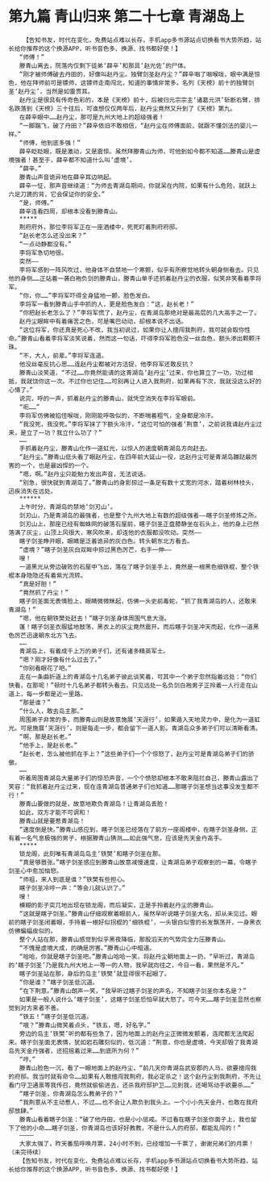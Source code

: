 # 第九篇 青山归来 第二十七章 青湖岛上
        【告知书友，时代在变化，免费站点难以长存，手机app多书源站点切换看书大势所趋，站长给你推荐的这个换源APP，听书音色多、换源、找书都好使！】
       “师傅！”
       滕青山离去，院落内仅剩下徒弟‘薛辛’和那具‘赵光佐’的尸体。
       “刚才被师傅破去丹田的，好像叫赵丹尘。独臂剑圣赵丹尘？”薛辛咽了咽喉咙，眼中满是惊色，他在拜师前可是镖师，这镖师走南闯北，知道的事情非常多。名列《天榜》前十的独臂剑圣‘赵丹尘’，当然是如雷贯耳。
       赵丹尘是很具有传奇色彩的，本是《天榜》前十，后被归元宗宗主‘诸葛元洪’斩断右臂，排名跌落到《天榜》三十往后，可谁想仅仅两年后，赵丹尘竟然又升到了《天榜》第九。
       在薛辛眼中……赵丹尘，那可是九州大地上的超级强者！
       “一脚踹飞，破了丹田？”薛辛依旧不敢相信，“赵丹尘在师傅面前，就跟不懂剑法的婴儿一样。”
       “师傅，他到底多强！”
       薛辛眨眨眼，既是激动，又是震惊。虽然拜滕青山为师，可他到如今都不知道……滕青山是虚境强者！甚至于，薛辛都不知道什么叫‘虚境’。
       “薛辛。”
       滕青山声音诡异地在薛辛耳边响起。
       薛辛一怔，那声音继续道：“为师去青湖岛期间，你就呆在内院，如果有什么危险，就跃上六足刀篪的背，它会保证你的安全。”
       “是，师傅。”
       薛辛连看四周，却根本没看到滕青山。
       *****
       荆府府外，那位李将军正在一座酒楼中，死死盯着荆府府邸。
       “赵长老怎么还没出来？”
       “一点动静都没有。”
       李将军急切地很。
       突然——
       李将军感到一阵风吹过，他身体不自禁地一个寒颤，似乎有所察觉地转头朝身侧看去。只见他的身侧……正站着一袭白袍负剑的滕青山，滕青山单手还抓着赵丹尘的衣服，似笑非笑看着李将军。
       “你，你……”李将军吓得全身猛地一颤，脸色发白。
       李将军一看到滕青山手中抓的人，更是脸色发白：“这，赵长老！”
       “你把赵长老怎么了？”李将军慌了，赵丹尘，在青湖岛那绝对是最高层的几大高手之一了。
       赵丹尘眼眸中有着痛苦之色，可是嘴巴动动，却根本说不出话。
       “这位将军，你还真是死心不改，我当初说过，如果你让人擅闯我荆府，我可就会取你性命。”滕青山看着李将军淡笑说着，然而这一句话，吓得李将军脸色没一丝血色，额头渗出颗颗汗珠。
       “不，大人，前辈。”李将军连道。
       他没丝毫反抗心思……连赵丹尘都被对方活捉，他李将军还敢反抗？
       滕青山淡笑道，“不过……你竟然能请的这青湖岛‘赵丹尘’过来，你也算立了一功，功过相抵，我就饶你这一次。不过你也记住……可别再让人进入我荆府，如果再有下次，我就没这么好的心情了。”
       说完，呼的一声，抓着赵丹尘的滕青山，就凭空消失在李将军眼前。
       “呃……”
       李将军仿佛被掐住喉咙，刚刚能呼吸似的，不断喘着粗气，全身都是冷汗。
       “我没死，我没死。”李将军抹了下额头冷汗，“这位可怕的强者‘荆意’，之前说我请赵丹尘过来，是立了一功？我立什么功了？”
       ……
       手抓着赵丹尘，滕青山化作一道虹光，以惊人的速度朝青湖岛方向赶去。
       “赵丹尘。”滕青山低头看了眼赵丹尘，在四年前大延山一役，这赵丹尘可是青湖岛蹦跶最厉害的一个，也是最凶悍的一个。
       “嗯，啊。”赵丹尘只能勉力发出声音，无法说话。
       “别急，很快就到青湖岛了。”滕青山的身影掠过一条足有数十丈宽的河水，踏着树林枝头，迅疾消失在远处。
       ******
       上午时分，青湖岛的禁地‘剑刃山’。
       剑刃山，乃是青湖岛的最强者，也是整个九州大地上有数的超级强者——瞎子剑圣修炼之所。
       剑刃山上，那座已经有蜘蛛网的破落石屋前，瞎子剑圣正盘膝静坐在石头上，他的身上已然落满了灰尘，山顶上风很大，寒风吹来，却连他的衣服都没吹动。突然——
       瞎子剑圣睁开眼，眼睛是泛着诡异的灰白色。转头朝东北方看去。
       “虚境？”瞎子剑圣灰白双眸中掠过黑色厉芒，右手一伸——
       嗖！
       一道黑光从旁边破败的石屋中飞出，落在了瞎子剑圣手上，竟然是一根黑色细铁棍，整个铁棍本身隐隐还有着紫光流转。
       “真是好胆！”
       “竟然抓了丹尘！”
       瞎子剑圣面无表情脸上，眼睛微微眯起，仿佛一头史前毒蛇，“抓了我青湖岛的人，还敢来青湖岛！”
       “嗯，他在朝铁樊处赶去！”瞎子剑圣身体周围气息大涨。
       蓬！瞎子剑圣衣服猛地鼓荡，黑衣上的灰尘竟然震开。而后瞎子剑圣冲天而起，化作一道黑色厉芒迅速朝东北方飞去。
       ……
       青湖岛上，有着成千上万的弟子们，还有诸多精英军士。
       “嗯？刚才好像有什么过去了。”
       “你别看眼花了吧。”
       走在一条曲折道上的青湖岛十几名弟子彼此谈笑着，可其中一个弟子忽然指着远处：“你们快看，在那呢！”顿时十几名弟子都转头看去，只见远处一名负剑白袍男子正拎着一人行走在山道上，每一步都是近一里路。
       “那是谁？”
       “什么人，敢去岛主那。”
       周围弟子非常的多，而滕青山则是故意施展‘天涯行’，如果遁入天地灵力中，是化为一道虹光。可是施展‘天涯行’，则是每走一步，都会留下一道人影。青湖岛众多弟子们可以清晰看清。
       “啊，那是赵长老。”
       “他手上，是赵长老。”
       “赵长老，怎么被他抓在手上？”这些弟子们一个个惊怒了，赵丹尘可是青湖岛弟子们的骄傲。
       ……
       听着周围青湖岛大量弟子们的惊恐声音，一个个愤怒却根本不敢来阻拦自己，滕青山露出了笑容：“我抓着赵丹尘过来，现在连青湖岛普通弟子们也知道……那瞎子剑圣想当这事没发生都不行！”
       滕青山要做的就是，故意地欺负青湖岛！让青湖岛丢脸！
       如此，双方才能不可调和！
       滕青山就是要惹青湖岛！
       “速度倒是快。”滕青山感应到，瞎子剑圣已经落在了前方一座阁楼中，在瞎子剑圣身侧，正有着一名气息极强的男子，根据滕青山猜测……如此强气息，应该是先天金丹高手。
       *****
       锁龙阁，此刻唯有青湖岛岛主‘铁樊’和瞎子剑圣在那。
       “真是够嚣张。”瞎子剑圣感应到滕青山故意减慢速度，让青湖岛弟子观察到的一幕，令瞎子剑圣心中愈加恼怒。
       “师祖，来人到底是谁？”铁樊有些担心。
       瞎子剑圣冷哼一声：“等会儿就认识了。”
       嗖！
       模糊的影子突兀地出现在锁龙阁，而后凝实，正是手拎着赵丹尘的滕青山。
       “这就是瞎子剑圣。”滕青山仔细观察着眼前人，虽然早听说瞎子剑圣大名，却从未见过。眼前的瞎子剑圣闭着眼，手持着一根好似拐棍的‘细铁棍’，一头银白似雪的长发飘荡开，一身黑衣仿佛蝙蝠皮似的。
       整个人站在那，滕青山感觉到似乎黑夜降临，那股滔天的气势完全力压滕青山。
       “不愧是虚境大成，的确是厉害。”滕青山心中暗道。
       “哈哈，你就是瞎子剑圣吧。”滕青山哈哈一笑，将赵丹尘朝地面上一扔，“早听过，青湖岛的‘瞎子剑圣’乃是我九州大地上一等一的人物，我早就向往之，今日一看，果然是不凡。”
       瞎子剑圣站在那，身后的岛主‘铁樊’就显得很不起眼了。
       “你是谁？”瞎子剑圣低沉道。
       “在下荆意。”滕青山朗声一笑，“我早听过瞎子剑圣的声名，不知瞎子剑圣你本名是？”
       如果是一般人说什么‘瞎子剑圣’，这瞎子剑圣恐怕早就大怒了。可今天……瞎子剑圣显然也察觉到对方来者不善。
       “铁五！”瞎子剑圣低沉道。
       “哦？”滕青山微笑着点头，“铁五，嗯，好名字。”
       旁边的岛主‘铁樊’听的都有些急了，因为地面上的赵丹尘正微微发颤着，连爬都无法爬起来。瞎子剑圣面无表情，犹如岩石雕刻似的，低沉道：“荆意，你也是虚境，今天却毁了我青湖岛先天金丹强者，还招摇着过来……到底所为何？”
       “哼。”
       滕青山脸色一沉，看了一眼地面上的赵丹尘，“前几天你青湖岛武安郡的人马，欲要擅闯我的府邸。我当时就有命令……如果有人敢擅闯我荆府，我必定杀之！这个赵丹尘到我荆府，不先让看门守卫通禀等我传召，竟然就偷偷进去，还杀我府邸护卫……见到我，还喝骂动手欲要杀……”
       “瞎子剑圣，你青湖岛怎么教弟子的？”
       “我荆意从不主动惹人，不过……也不会让人欺负到我头上。一个小小先天金丹，也敢在我府邸放肆。”
       滕青山看着瞎子剑圣：“破了他丹田，也是小小惩戒。不过看在瞎子剑圣你面子上，我也留下了他的小命……瞎子剑圣，你青湖岛也该好好教教，不是什么人的府邸，都能乱闯的！”
       ————
       大家太强了，昨天番茄呼唤月票，24小时不到，已经增加一千票了，谢谢兄弟们的月票！（未完待续）
       【告知书友，时代在变化，免费站点难以长存，手机app多书源站点切换看书大势所趋，站长给你推荐的这个换源APP，听书音色多、换源、找书都好使！】